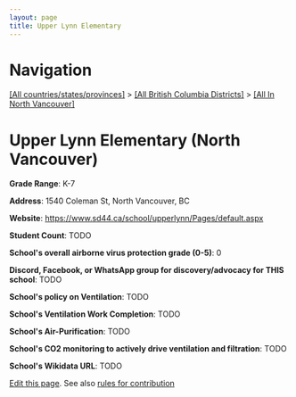 ```yaml
---
layout: page
title: Upper Lynn Elementary
---
```

# Navigation

[[All countries/states/provinces]](../../..) > [[All British Columbia Districts]](../..) > [[All In North Vancouver]](..)

# Upper Lynn Elementary (North Vancouver)

**Grade Range**: K-7

**Address**: 1540 Coleman St, North Vancouver, BC

**Website**: <https://www.sd44.ca/school/upperlynn/Pages/default.aspx>

**Student Count**: TODO

**School's overall airborne virus protection grade (0-5)**: 0

**Discord, Facebook, or WhatsApp group for discovery/advocacy for THIS school**: TODO

**School's policy on Ventilation**: TODO

**School's Ventilation Work Completion**: TODO

**School's Air-Purification**: TODO

**School's CO2 monitoring to actively drive ventilation and filtration**: TODO

**School's Wikidata URL**: TODO


[Edit this page](https://github.com/ventilate-schools/BC/edit/main/./North_Vancouver/Upper_Lynn_Elementary.md). See also [rules for contribution](../../../contribution-rules/)